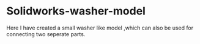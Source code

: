 # Solidworks-washer-model
Here I have created a small washer like model ,which can also be used for connecting two seperate parts.
